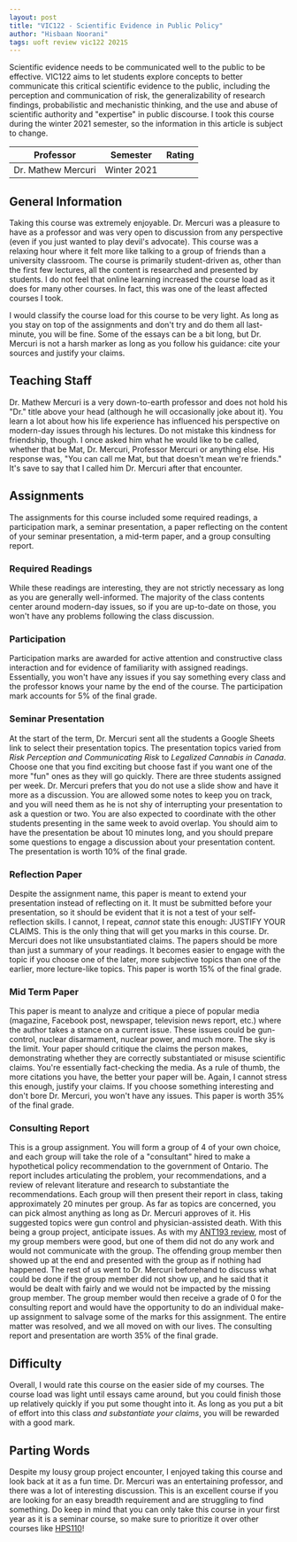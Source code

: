 ```yaml
---
layout: post
title: "VIC122 - Scientific Evidence in Public Policy"
author: "Hisbaan Noorani"
tags: uoft review vic122 2021S
---
```


Scientific evidence needs to be communicated well to the public to be effective. VIC122 aims to let students explore concepts to better communicate this critical scientific evidence to the public, including the perception and communication of risk, the generalizability of research findings, probabilistic and mechanistic thinking, and the use and abuse of scientific authority and "expertise" in public discourse. I took this course during the winter 2021 semester, so the information in this article is subject to change.

| Professor        | Semester    | Rating                                                                                                                             |
|:----------------:|:-----------:|:----------------------------------------------------------------------------------------------------------------------------------:|
| Dr. Mathew Mercuri | Winter 2021 | <i class="fa fa-star"></i><i class="fa fa-star"></i><i class="fa fa-star"></i><i class="fa fa-star"></i><i class="fa fa-star"></i> |

## General Information

Taking this course was extremely enjoyable. Dr. Mercuri was a pleasure to have as a professor and was very open to discussion from any perspective (even if you just wanted to play devil's advocate). This course was a relaxing hour where it felt more like talking to a group of friends than a university classroom. The course is primarily student-driven as, other than the first few lectures, all the content is researched and presented by students. I do not feel that online learning increased the course load as it does for many other courses. In fact, this was one of the least affected courses I took.

I would classify the course load for this course to be very light. As long as you stay on top of the assignments and don't try and do them all last-minute, you will be fine. Some of the essays can be a bit long, but Dr. Mercuri is not a harsh marker as long as you follow his guidance: cite your sources and justify your claims.

## Teaching Staff

Dr. Mathew Mercuri is a very down-to-earth professor and does not hold his "Dr." title above your head (although he will occasionally joke about it). You learn a lot about how his life experience has influenced his perspective on modern-day issues through his lectures. Do not mistake this kindness for friendship, though. I once asked him what he would like to be called, whether that be Mat, Dr. Mercuri, Professor Mercuri or anything else. His response was, "You can call me Mat, but that doesn't mean we're friends." It's save to say that I called him Dr. Mercuri after that encounter.

## Assignments

The assignments for this course included some required readings, a participation mark, a seminar presentation, a paper reflecting on the content of your seminar presentation, a mid-term paper, and a group consulting report.

### Required Readings

While these readings are interesting, they are not strictly necessary as long as you are generally well-informed. The majority of the class contents center around modern-day issues, so if you are up-to-date on those, you won't have any problems following the class discussion.

### Participation

Participation marks are awarded for active attention and constructive class interaction and for evidence of familiarity with assigned readings. Essentially, you won't have any issues if you say something every class and the professor knows your name by the end of the course. The participation mark accounts for 5% of the final grade.

### Seminar Presentation

At the start of the term, Dr. Mercuri sent all the students a Google Sheets link to select their presentation topics. The presentation topics varied from *Risk Perception and Communicating Risk* to *Legalized Cannabis in Canada*. Choose one that you find exciting but choose fast if you want one of the more "fun" ones as they will go quickly. There are three students assigned per week. Dr. Mercuri prefers that you do not use a slide show and have it more as a discussion. You are allowed some notes to keep you on track, and you will need them as he is not shy of interrupting your presentation to ask a question or two. You are also expected to coordinate with the other students presenting in the same week to avoid overlap. You should aim to have the presentation be about 10 minutes long, and you should prepare some questions to engage a discussion about your presentation content. The presentation is worth 10% of the final grade.

### Reflection Paper

Despite the assignment name, this paper is meant to extend your presentation instead of reflecting on it. It must be submitted before your presentation, so it should be evident that it is not a test of your self-reflection skills. I cannot, I repeat, *cannot* state this enough: JUSTIFY YOUR CLAIMS. This is the only thing that will get you marks in this course. Dr. Mercuri does not like unsubstantiated claims. The papers should be more than just a summary of your readings. It becomes easier to engage with the topic if you choose one of the later, more subjective topics than one of the earlier, more lecture-like topics. This paper is worth 15% of the final grade.

### Mid Term Paper

This paper is meant to analyze and critique a piece of popular media (magazine, Facebook post, newspaper, television news report, etc.) where the author takes a stance on a current issue. These issues could be gun-control, nuclear disarmament, nuclear power, and much more. The sky is the limit. Your paper should critique the claims the person makes, demonstrating whether they are correctly substantiated or misuse scientific claims. You're essentially fact-checking the media. As a rule of thumb, the more citations you have, the better your paper will be. Again, I cannot stress this enough, justify your claims. If you choose something interesting and don't bore Dr. Mercuri, you won't have any issues. This paper is worth 35% of the final grade.

### Consulting Report

This is a group assignment. You will form a group of 4 of your own choice, and each group will take the role of a "consultant" hired to make a hypothetical policy recommendation to the government of Ontario. The report includes articulating the problem, your recommendations, and a review of relevant literature and research to substantiate the recommendations. Each group will then present their report in class, taking approximately 20 minutes per group. As far as topics are concerned, you can pick almost anything as long as Dr. Mercuri approves of it. His suggested topics were gun control and physician-assisted death. With this being a group project, anticipate issues. As with my [ANT193 review](https://hisbaan.com/articles/2021-12-20-ant193-review), most of my group members were good, but one of them did not do any work and would not communicate with the group. The offending group member then showed up at the end and presented with the group as if nothing had happened. The rest of us went to Dr. Mercuri beforehand to discuss what could be done if the group member did not show up, and he said that it would be dealt with fairly and we would not be impacted by the missing group member. The group member would then receive a grade of 0 for the consulting report and would have the opportunity to do an individual make-up assignment to salvage some of the marks for this assignment. The entire matter was resolved, and we all moved on with our lives. The consulting report and presentation are worth 35% of the final grade.

## Difficulty

Overall, I would rate this course on the easier side of my courses. The course load was light until essays came around, but you could finish those up relatively quickly if you put some thought into it. As long as you put a bit of effort into this class *and substantiate your claims*, you will be rewarded with a good mark.

## Parting Words

Despite my lousy group project encounter, I enjoyed taking this course and look back at it as a fun time. Dr. Mercuri was an entertaining professor, and there was a lot of interesting discussion. This is an excellent course if you are looking for an easy breadth requirement and are struggling to find something. Do keep in mind that you can only take this course in your first year as it is a seminar course, so make sure to prioritize it over other courses like [HPS110](https://hisbaan.com/articles/2022-04-14-hps110-review)!

